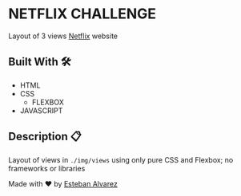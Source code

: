 # NETFLIX CHALLENGE

Layout of 3 views [Netflix](https://www.netflix.com/mx) website

## Built With :hammer_and_wrench:

* HTML
* CSS
    - FLEXBOX
* JAVASCRIPT


## Description :clipboard:

Layout of views in `./img/views` using only pure CSS and Flexbox; no frameworks or libraries

Made with ❤️ by [Esteban Alvarez](https://github.com/alvarez98)